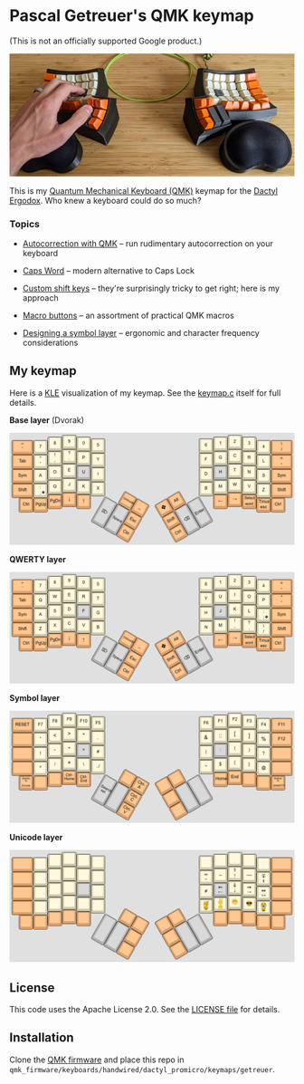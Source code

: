 # Pascal Getreuer's QMK keymap

(This is not an officially supported Google product.)

![Dactyl Ergodox](doc/dactyl_ergodox.jpg)

This is my [Quantum Mechanical Keyboard (QMK)](https://docs.qmk.fm) keymap for
the [Dactyl
Ergodox](https://ohkeycaps.com/products/built-to-order-dactyl-manuform-keyboard).
Who knew a keyboard could do so much?

### Topics

* [Autocorrection with QMK](https://getreuer.info/posts/keyboards/autocorrection/index.html) &ndash; run rudimentary
  autocorrection on your keyboard

* [Caps Word](https://getreuer.info/posts/keyboards/caps-word/index.html) &ndash; modern alternative to Caps Lock

* [Custom shift keys](https://getreuer.info/posts/keyboards/custom-shift-keys/index.html) &ndash; they're
  surprisingly tricky to get right; here is my approach

* [Macro buttons](https://getreuer.info/posts/keyboards/macros/index.html) &ndash; an assortment of practical QMK
  macros

* [Designing a symbol layer](https://getreuer.info/posts/keyboards/symbol-layer/index.html) &ndash; ergonomic and
  character frequency considerations


## My keymap

Here is a [KLE](http://www.keyboard-layout-editor.com/) visualization of my
keymap. See the [keymap.c](keymap.c) itself for full details.

**Base layer** (Dvorak)

![Base layer](doc/layout_base.png)

**QWERTY layer**

![QWERTY layer](doc/layout_qwerty.png)

**Symbol layer**

![Symbol layer](doc/layout_symbol.png)

**Unicode layer**

![Unicode layer](doc/layout_unicode.png)


## License

This code uses the Apache License 2.0. See the [LICENSE file](LICENSE.txt) for
details.


## Installation

Clone the [QMK firmware](https://github.com/qmk/qmk_firmware) and place this
repo in `qmk_firmware/keyboards/handwired/dactyl_promicro/keymaps/getreuer`.


